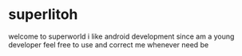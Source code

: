 # superlitoh
welcome to superworld
i like android development since am a young developer
feel free to use and correct me whenever need be
